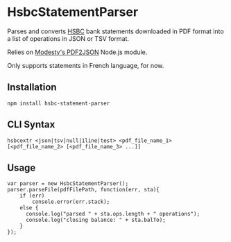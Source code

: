 HsbcStatementParser
===================

Parses and converts [HSBC](http://hsbc.com) bank statements downloaded in PDF format into a list of operations in JSON or TSV format.

Relies on [Modesty's PDF2JSON](http://github.com/modesty/pdf2json) Node.js module.

Only supports statements in French language, for now.

Installation
------------

    npm install hsbc-statement-parser

CLI Syntax
----------

    hsbcextr <json|tsv|null|1line|test> <pdf_file_name_1> [<pdf_file_name_2> [<pdf_file_name_3> ...]]

Usage
-----

    var parser = new HsbcStatementParser();
    parser.parseFile(pdfFilePath, function(err, sta){
    	if (err)
    		console.error(err.stack);
    	else {
    	  console.log("parsed " + sta.ops.length + " operations");
    	  console.log("closing balance: " + sta.balTo);
    	}
    });

